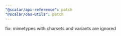 ```yaml
---
"@scalar/api-reference": patch
"@scalar/oas-utils": patch
---
```


fix: mimetypes with charsets and variants are ignored
